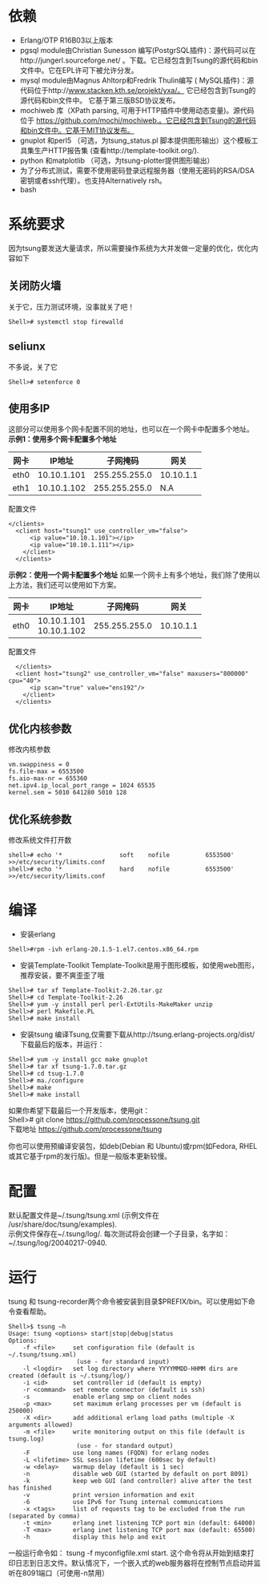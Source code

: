 # 依赖 # 
*	Erlang/OTP R16B03以上版本
*	pgsql module由Christian Sunesson 编写(PostgrSQL插件)：源代码可以在http://jungerl.sourceforge.net/ 。下载。它已经包含到Tsung的源代码和bin文件中。它在EPL许可下被允许分发。
*	mysql module由Magnus Ahltorp和Fredrik Thulin编写 ( MySQL插件)：源代码位于http://www.stacken.kth.se/projekt/yxa/。 它已经包含到Tsung的源代码和bin文件中。 它基于第三版BSD协议发布。
*	mochiweb 库（XPath parsing, 可用于HTTP插件中使用动态变量)。源代码位于 https://github.com/mochi/mochiweb.。它已经包含到Tsung的源代码和bin文件中。它基于MIT协议发布。
*	gnuplot 和perl5 （可选，为tsung_status.pl 脚本提供图形输出）这个模板工具集生产HTTP报告集 (查看http://template-toolkit.org/).
*	python 和matplotlib （可选，为tsung-plotter提供图形输出）
*	为了分布式测试，需要不使用密码登录远程服务器（使用无密码的RSA/DSA 密钥或者ssh代理）。也支持Alternatively rsh。
*	bash
# 系统要求 # 
因为tsung要发送大量请求，所以需要操作系统为大并发做一定量的优化，优化内容如下
## 关闭防火墙 ##
关于它，压力测试环境，没事就关了吧！
```
Shell># systemctl stop firewalld
```
## seliunx ##
不多说，关了它
```
Shell># setenforce 0 
```
## 使用多IP ##
这部分可以使用多个网卡配置不同的地址，也可以在一个网卡中配置多个地址。<br>
**示例1：使用多个网卡配置多个地址** 

网卡|IP地址|子网掩码|网关
----|-----|-----|----
eth0|10.10.1.101|255.255.255.0|10.10.1.1
eth1|10.10.1.102|255.255.255.0|N.A

配置文件
```
</clients>
  <client host="tsung1" use_controller_vm="false">
      <ip value="10.10.1.101"></ip>
      <ip value="10.10.1.111"></ip>
    </client>
  </clients>
```

**示例2：使用一个网卡配置多个地址**
如果一个网卡上有多个地址，我们除了使用以上方法，我们还可以使用如下方案。

网卡|IP地址|子网掩码|网关
----|-----|-----|----
eth0|10.10.1.101<br>10.10.1.102|255.255.255.0|10.10.1.1

配置文件
```
  </clients>
  <client host="tsung2" use_controller_vm="false" maxusers="800000" cpu="40">
      <ip scan="true" value="ens192"/>
    </client>
  </clients>
```

## 优化内核参数 ##
修改内核参数
```
vm.swappiness = 0
fs.file-max = 6553500
fs.aio-max-nr = 655360
net.ipv4.ip_local_port_range = 1024 65535
kernel.sem = 5010 641280 5010 128
```
## 优化系统参数 ## 
修改系统文件打开数
```
shell># echo '*                soft    nofile          6553500' >>/etc/security/limits.conf
shell># echo '*                hard    nofile          6553500' >>/etc/security/limits.conf
```
# 编译 #
* 安装erlang
```
Shell>#rpm -ivh erlang-20.1.5-1.el7.centos.x86_64.rpm
```
* 安装Template-Toolkit
Template-Toolkit是用于图形模板，如使用web图形，推荐安装，要不爽歪歪了哦
```
Shell># tar xf Template-Toolkit-2.26.tar.gz
Shell># cd Template-Toolkit-2.26
Shell># yum -y install perl perl-ExtUtils-MakeMaker unzip 
Shell># perl Makefile.PL 
Shell># make install
```
* 安装tsung
编译Tsung,仅需要下载从http://tsung.erlang-projects.org/dist/下载最后的版本，并运行：
```
Shell># yum -y install gcc make gnuplot
Shell># tar xf tsung-1.7.0.tar.gz
Shell># cd tsug-1.7.0
Shell># ma./configure
Shell># make
Shell># make install
```
如果你希望下载最后一个开发版本，使用git：<br>
Shell># git clone https://github.com/processone/tsung.git<br>
下载地址 https://github.com/processone/tsung<br>

你也可以使用预编译安装包，如deb(Debian 和 Ubuntu)或rpm(如Fedora, RHEL 或其它基于rpm的发行版)。但是一般版本更新较慢。

# 配置 #
默认配置文件是~/.tsung/tsung.xml (示例文件在 /usr/share/doc/tsung/examples).<br>
示例文件保存在~/.tsung/log/. 每次测试将会创建一个子目录，名字如：~/.tsung/log/20040217-0940.

# 运行 #

tsung 和 tsung-recorder两个命令被安装到目录$PREFIX/bin。可以使用如下命令查看帮助。
```
Shell>$ tsung –h
Usage: tsung <options> start|stop|debug|status
Options:
    -f <file>     set configuration file (default is ~/.tsung/tsung.xml)
                   (use - for standard input)
    -l <logdir>   set log directory where YYYYMMDD-HHMM dirs are created (default is ~/.tsung/log/)
    -i <id>       set controller id (default is empty)
    -r <command>  set remote connector (default is ssh)
    -s            enable erlang smp on client nodes
    -p <max>      set maximum erlang processes per vm (default is 250000)
    -X <dir>      add additional erlang load paths (multiple -X arguments allowed)
    -m <file>     write monitoring output on this file (default is tsung.log)
                   (use - for standard output)
    -F            use long names (FQDN) for erlang nodes
    -L <lifetime> SSL session lifetime (600sec by default)
    -w <delay>    warmup delay (default is 1 sec)
    -n            disable web GUI (started by default on port 8091)
    -k            keep web GUI (and controller) alive after the test has finished
    -v            print version information and exit
    -6            use IPv6 for Tsung internal communications
    -x <tags>     list of requests tag to be excluded from the run (separated by comma)
    -t <min>      erlang inet listening TCP port min (default: 64000)
    -T <max>      erlang inet listening TCP port max (default: 65500)
    -h            display this help and exit
```
一般运行命令如： tsung -f myconfigfile.xml start.
这个命令将从开始到结束打印日志到日志文件。默认情况下，一个嵌入式的web服务器将在控制节点启动并监听在8091端口（可使用-n禁用）


